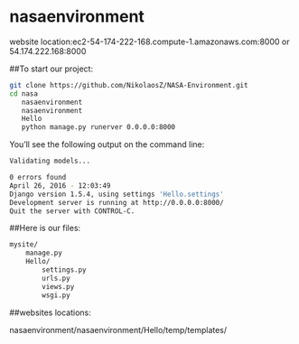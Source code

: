 # nasaenvironment

website location:ec2-54-174-222-168.compute-1.amazonaws.com:8000 or 54.174.222.168:8000

##To start our project:
```sh
git clone https://github.com/NikolaosZ/NASA-Environment.git
cd nasa
   nasaenvironment
   nasaenvironment
   Hello
   python manage.py runerver 0.0.0.0:8000
```
You’ll see the following output on the command line:
```sh
Validating models...

0 errors found
April 26, 2016 - 12:03:49
Django version 1.5.4, using settings 'Hello.settings'
Development server is running at http://0.0.0.0:8000/
Quit the server with CONTROL-C.
```
##Here is our files:
```sh
mysite/
    manage.py
    Hello/
        settings.py	
        urls.py
        views.py
        wsgi.py	
```

##websites locations:

nasaenvironment/nasaenvironment/Hello/temp/templates/



